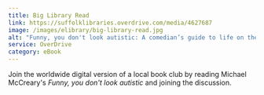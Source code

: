 ```yaml
---
title: Big Library Read
link: https://suffolklibraries.overdrive.com/media/4627687
image: /images/elibrary/big-library-read.jpg
alt: "Funny, you don't look autistic: A comedian’s guide to life on the spectrum"
service: OverDrive
category: eBook
---
```


Join the worldwide digital version of a local book club by reading Michael McCreary's <cite>Funny, you don't look autistic</cite> and joining the discussion.
